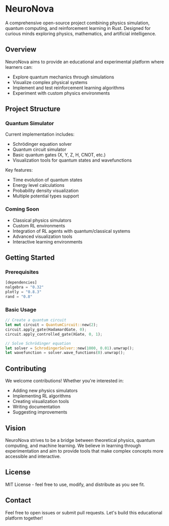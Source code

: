 # NeuroNova

A comprehensive open-source project combining physics simulation, quantum computing, and reinforcement learning in Rust. Designed for curious minds exploring physics, mathematics, and artificial intelligence.

## Overview

NeuroNova aims to provide an educational and experimental platform where learners can:
- Explore quantum mechanics through simulations
- Visualize complex physical systems
- Implement and test reinforcement learning algorithms
- Experiment with custom physics environments

## Project Structure

### Quantum Simulator
Current implementation includes:
- Schrödinger equation solver
- Quantum circuit simulator
- Basic quantum gates (X, Y, Z, H, CNOT, etc.)
- Visualization tools for quantum states and wavefunctions

Key features:
- Time evolution of quantum states
- Energy level calculations
- Probability density visualization
- Multiple potential types support

### Coming Soon
- Classical physics simulators
- Custom RL environments
- Integration of RL agents with quantum/classical systems
- Advanced visualization tools
- Interactive learning environments

## Getting Started

### Prerequisites
```rust
[dependencies]
nalgebra = "0.32"
plotly = "0.8.3"
rand = "0.8"
```

### Basic Usage
```rust
// Create a quantum circuit
let mut circuit = QuantumCircuit::new(2);
circuit.apply_gate(HadamardGate, 0);
circuit.apply_controlled_gate(XGate, 0, 1);

// Solve Schrödinger equation
let solver = SchrodingerSolver::new(1000, 0.01).unwrap();
let wavefunction = solver.wave_functions(0).unwrap();
```

## Contributing
We welcome contributions! Whether you're interested in:
- Adding new physics simulators
- Implementing RL algorithms
- Creating visualization tools
- Writing documentation
- Suggesting improvements

## Vision
NeuroNova strives to be a bridge between theoretical physics, quantum computing, and machine learning. We believe in learning through experimentation and aim to provide tools that make complex concepts more accessible and interactive.

## License
MIT License - feel free to use, modify, and distribute as you see fit.

## Contact
Feel free to open issues or submit pull requests. Let's build this educational platform together!
